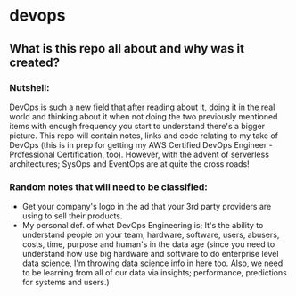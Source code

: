 # devops

## What is this repo all about and why was it created?

### Nutshell:

DevOps is such a new field that after reading about it, doing it in the real world and thinking about it when not doing the two previously mentioned items with enough frequency you start to understand there's a bigger picture. This repo will contain notes, links and code relating to my take of DevOps (this is in prep for getting my AWS Certified DevOps Engineer - Professional Certification, too). However, with the advent of serverless architectures; SysOps and EventOps are at quite the cross roads!

### Random notes that will need to be classified:
- Get your company's logo in the ad that your 3rd party providers are using to sell their products.
- My personal def. of what DevOps Engineering is; It's the ability to understand people on your team, hardware, software, users, abusers, costs, time, purpose and human's in the data age (since you need to understand how use big hardware and software to do enterprise level data science, I'm throwing data science info in here too. Also, we need to be learning from all of our data via insights; performance, predictions for systems and users.) 
